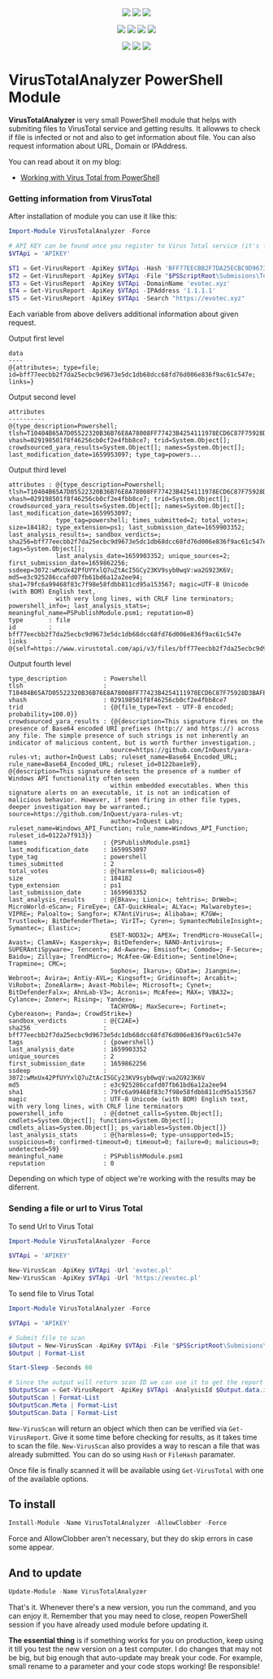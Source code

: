 ﻿<p align="center">
  <a href="https://www.powershellgallery.com/packages/VirusTotalAnalyzer"><img src="https://img.shields.io/powershellgallery/v/VirusTotalAnalyzer.svg"></a>
  <a href="https://www.powershellgallery.com/packages/VirusTotalAnalyzer"><img src="https://img.shields.io/powershellgallery/vpre/VirusTotalAnalyzer.svg?label=powershell%20gallery%20preview&colorB=yellow"></a>
  <a href="https://github.com/EvotecIT/VirusTotalAnalyzer"><img src="https://img.shields.io/github/license/EvotecIT/VirusTotalAnalyzer.svg"></a>
</p>

<p align="center">
  <a href="https://www.powershellgallery.com/packages/VirusTotalAnalyzer"><img src="https://img.shields.io/powershellgallery/p/VirusTotalAnalyzer.svg"></a>
  <a href="https://github.com/EvotecIT/VirusTotalAnalyzer"><img src="https://img.shields.io/github/languages/top/evotecit/VirusTotalAnalyzer.svg"></a>
  <a href="https://github.com/EvotecIT/VirusTotalAnalyzer"><img src="https://img.shields.io/github/languages/code-size/evotecit/VirusTotalAnalyzer.svg"></a>
  <a href="https://www.powershellgallery.com/packages/VirusTotalAnalyzer"><img src="https://img.shields.io/powershellgallery/dt/VirusTotalAnalyzer.svg"></a>
</p>

<p align="center">
  <a href="https://twitter.com/PrzemyslawKlys"><img src="https://img.shields.io/twitter/follow/PrzemyslawKlys.svg?label=Twitter%20%40PrzemyslawKlys&style=social"></a>
  <a href="https://evotec.xyz/hub"><img src="https://img.shields.io/badge/Blog-evotec.xyz-2A6496.svg"></a>
  <a href="https://www.linkedin.com/in/pklys"><img src="https://img.shields.io/badge/LinkedIn-pklys-0077B5.svg?logo=LinkedIn"></a>
</p>

# VirusTotalAnalyzer PowerShell Module

**VirusTotalAnalyzer** is very small PowerShell module that helps with submiting files to VirusTotal service and getting results.
It allowws to check if file is infected or not and also to get information about file.
You can also request information about URL, Domain or IPAddress.


You can read about it on my blog:

- [Working with Virus Total from PowerShell](https://evotec.xyz/working-with-virustotal-from-powershell/)

### Getting information from VirusTotal
After installation of module you can use it like this:

```powershell
Import-Module VirusTotalAnalyzer -Force

# API KEY can be found once you register to Virus Total service (it's free)
$VTApi = 'APIKEY'

$T1 = Get-VirusReport -ApiKey $VTApi -Hash 'BFF77EECBB2F7DA25ECBC9D9673E5DC1DB68DCC68FD76D006E836F9AC61C547E'
$T2 = Get-VirusReport -ApiKey $VTApi -File "$PSScriptRoot\Submisions\TestFile.txt"
$T3 = Get-VirusReport -ApiKey $VTApi -DomainName 'evotec.xyz'
$T4 = Get-VirusReport -ApiKey $VTApi -IPAddress '1.1.1.1'
$T5 = Get-VirusReport -ApiKey $VTApi -Search "https://evotec.xyz"
```

Each variable from above delivers additional information about given request.

Output first level
```
data
----
@{attributes=; type=file; id=bff77eecbb2f7da25ecbc9d9673e5dc1db68dcc68fd76d006e836f9ac61c547e; links=}
```


Output second level
```
attributes
----------
@{type_description=Powershell; tlsh=T10404B65A7D05522320B36B76E8A78008FF77423B4254111978ECD6C87F75928D3BAFEA; vhash=029198501f8f46256cb0cf2e4fbb8ce7; trid=System.Object[]; crowdsourced_yara_results=System.Object[]; names=System.Object[]; last_modification_date=1659953097; type_tag=powers...
```

Output third level
```
attributes : @{type_description=Powershell; tlsh=T10404B65A7D05522320B36B76E8A78008FF77423B4254111978ECD6C87F75928D3BAFEA; vhash=029198501f8f46256cb0cf2e4fbb8ce7; trid=System.Object[]; crowdsourced_yara_results=System.Object[]; names=System.Object[]; last_modification_date=1659953097;
             type_tag=powershell; times_submitted=2; total_votes=; size=184182; type_extension=ps1; last_submission_date=1659903352; last_analysis_results=; sandbox_verdicts=; sha256=bff77eecbb2f7da25ecbc9d9673e5dc1db68dcc68fd76d006e836f9ac61c547e; tags=System.Object[];
             last_analysis_date=1659903352; unique_sources=2; first_submission_date=1659862256; ssdeep=3072:wMxUx42PfUYYxlQ7uZtAcI5GCy23KV9syb0wqV:wa2G923K6V; md5=e3c925286ccafd07fb61bd6a12a2ee94; sha1=79fc6a99468f83c7f98e58fdbb811cd95a153567; magic=UTF-8 Unicode (with BOM) English text,
             with very long lines, with CRLF line terminators; powershell_info=; last_analysis_stats=; meaningful_name=PSPublishModule.psm1; reputation=0}
type       : file
id         : bff77eecbb2f7da25ecbc9d9673e5dc1db68dcc68fd76d006e836f9ac61c547e
links      : @{self=https://www.virustotal.com/api/v3/files/bff77eecbb2f7da25ecbc9d9673e5dc1db68dcc68fd76d006e836f9ac61c547e}
```

Output fourth level

```
type_description          : Powershell
tlsh                      : T10404B65A7D05522320B36B76E8A78008FF77423B4254111978ECD6C87F75928D3BAFEA
vhash                     : 029198501f8f46256cb0cf2e4fbb8ce7
trid                      : {@{file_type=Text - UTF-8 encoded; probability=100.0}}
crowdsourced_yara_results : {@{description=This signature fires on the presence of Base64 encoded URI prefixes (http:// and https://) across any file. The simple presence of such strings is not inherently an indicator of malicious content, but is worth further investigation.;
                            source=https://github.com/InQuest/yara-rules-vt; author=InQuest Labs; ruleset_name=Base64_Encoded_URL; rule_name=Base64_Encoded_URL; ruleset_id=0122bae1e9}, @{description=This signature detects the presence of a number of Windows API functionality often seen
                            within embedded executables. When this signature alerts on an executable, it is not an indication of malicious behavior. However, if seen firing in other file types, deeper investigation may be warranted.; source=https://github.com/InQuest/yara-rules-vt;
                            author=InQuest Labs; ruleset_name=Windows_API_Function; rule_name=Windows_API_Function; ruleset_id=0122a7f913}}
names                     : {PSPublishModule.psm1}
last_modification_date    : 1659953097
type_tag                  : powershell
times_submitted           : 2
total_votes               : @{harmless=0; malicious=0}
size                      : 184182
type_extension            : ps1
last_submission_date      : 1659903352
last_analysis_results     : @{Bkav=; Lionic=; tehtris=; DrWeb=; MicroWorld-eScan=; FireEye=; CAT-QuickHeal=; ALYac=; Malwarebytes=; VIPRE=; Paloalto=; Sangfor=; K7AntiVirus=; Alibaba=; K7GW=; Trustlook=; BitDefenderTheta=; VirIT=; Cyren=; SymantecMobileInsight=; Symantec=; Elastic=;
                            ESET-NOD32=; APEX=; TrendMicro-HouseCall=; Avast=; ClamAV=; Kaspersky=; BitDefender=; NANO-Antivirus=; SUPERAntiSpyware=; Tencent=; Ad-Aware=; Emsisoft=; Comodo=; F-Secure=; Baidu=; Zillya=; TrendMicro=; McAfee-GW-Edition=; SentinelOne=; Trapmine=; CMC=;
                            Sophos=; Ikarus=; GData=; Jiangmin=; Webroot=; Avira=; Antiy-AVL=; Kingsoft=; Gridinsoft=; Arcabit=; ViRobot=; ZoneAlarm=; Avast-Mobile=; Microsoft=; Cynet=; BitDefenderFalx=; AhnLab-V3=; Acronis=; McAfee=; MAX=; VBA32=; Cylance=; Zoner=; Rising=; Yandex=;
                            TACHYON=; MaxSecure=; Fortinet=; Cybereason=; Panda=; CrowdStrike=}
sandbox_verdicts          : @{C2AE=}
sha256                    : bff77eecbb2f7da25ecbc9d9673e5dc1db68dcc68fd76d006e836f9ac61c547e
tags                      : {powershell}
last_analysis_date        : 1659903352
unique_sources            : 2
first_submission_date     : 1659862256
ssdeep                    : 3072:wMxUx42PfUYYxlQ7uZtAcI5GCy23KV9syb0wqV:wa2G923K6V
md5                       : e3c925286ccafd07fb61bd6a12a2ee94
sha1                      : 79fc6a99468f83c7f98e58fdbb811cd95a153567
magic                     : UTF-8 Unicode (with BOM) English text, with very long lines, with CRLF line terminators
powershell_info           : @{dotnet_calls=System.Object[]; cmdlets=System.Object[]; functions=System.Object[]; cmdlets_alias=System.Object[]; ps_variables=System.Object[]}
last_analysis_stats       : @{harmless=0; type-unsupported=15; suspicious=0; confirmed-timeout=0; timeout=0; failure=0; malicious=0; undetected=59}
meaningful_name           : PSPublishModule.psm1
reputation                : 0
```

Depending on which type of object we're working with the results may be diferrent.

### Sending a file or url to Virus Total

To send Url to Virus Total

```powershell
Import-Module VirusTotalAnalyzer -Force

$VTApi = 'APIKEY'

New-VirusScan -ApiKey $VTApi -Url 'evotec.pl'
New-VirusScan -ApiKey $VTApi -Url 'https://evotec.pl'
```

To send file to Virus Total

```powershell
Import-Module VirusTotalAnalyzer -Force

$VTApi = 'APIKEY'

# Submit file to scan
$Output = New-VirusScan -ApiKey $VTApi -File "$PSScriptRoot\Submisions\TestFile.txt"
$Output | Format-List

Start-Sleep -Seconds 60

# Since the output will return scan ID we can use it to get the report
$OutputScan = Get-VirusReport -ApiKey $VTApi -AnalysisId $Output.data.id
$OutputScan | Format-List
$OutputScan.Meta | Format-List
$OutputScan.Data | Format-List
```

`New-VirusScan` will return an object which then can be verified via `Get-VirusReport`.
Give it some time before checking for results, as it takes time to scan the file.
`New-VirusScan` also provides a way to rescan a file that was already submitted.
You can do so using `Hash` or `FileHash` paramater.

Once file is finally scanned it will be available using `Get-VirusTotal` with one of the available options.

## To install

```powershell
Install-Module -Name VirusTotalAnalyzer -AllowClobber -Force
```

Force and AllowClobber aren't necessary, but they do skip errors in case some appear.

## And to update

```powershell
Update-Module -Name VirusTotalAnalyzer
```

That's it. Whenever there's a new version, you run the command, and you can enjoy it. Remember that you may need to close, reopen PowerShell session if you have already used module before updating it.

**The essential thing** is if something works for you on production, keep using it till you test the new version on a test computer. I do changes that may not be big, but big enough that auto-update may break your code. For example, small rename to a parameter and your code stops working! Be responsible!